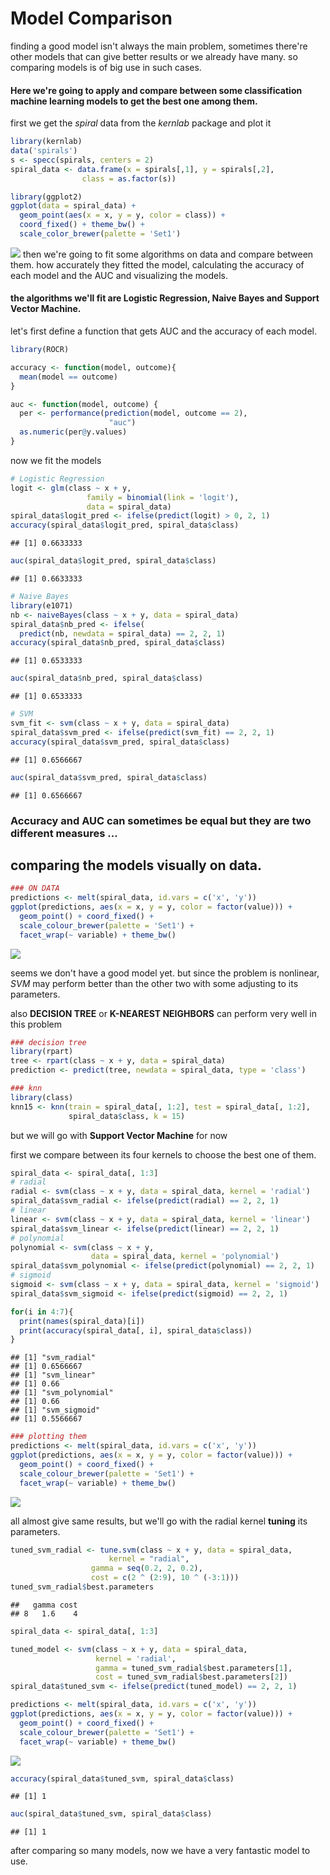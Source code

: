 Model Comparison
================

finding a good model isn't always the main problem, sometimes there're other models that can give better results or we already have many. so comparing models is of big use in such cases.

#### Here we're going to apply and compare between some classification machine learning models to get the best one among them.

first we get the *spiral* data from the *kernlab* package and plot it

``` r
library(kernlab)
data('spirals')
s <- specc(spirals, centers = 2)
spiral_data <- data.frame(x = spirals[,1], y = spirals[,2],
                class = as.factor(s))

library(ggplot2)
ggplot(data = spiral_data) +
  geom_point(aes(x = x, y = y, color = class)) +
  coord_fixed() + theme_bw() + 
  scale_color_brewer(palette = 'Set1')
```

![](model_comparison_files/figure-markdown_github/spiral-1.png) then we're going to fit some algorithms on data and compare between them. how accurately they fitted the model, calculating the accuracy of each model and the AUC and visualizing the models.

#### the algorithms we'll fit are **Logistic Regression**, **Naive Bayes** and **Support Vector Machine**.

let's first define a function that gets AUC and the accuracy of each model.

``` r
library(ROCR)

accuracy <- function(model, outcome){
  mean(model == outcome)
}

auc <- function(model, outcome) { 
  per <- performance(prediction(model, outcome == 2),
                      "auc")
  as.numeric(per@y.values)
}
```

now we fit the models

``` r
# Logistic Regression
logit <- glm(class ~ x + y,
                 family = binomial(link = 'logit'),
                 data = spiral_data)
spiral_data$logit_pred <- ifelse(predict(logit) > 0, 2, 1)
accuracy(spiral_data$logit_pred, spiral_data$class)
```

    ## [1] 0.6633333

``` r
auc(spiral_data$logit_pred, spiral_data$class)
```

    ## [1] 0.6633333

``` r
# Naive Bayes
library(e1071)
nb <- naiveBayes(class ~ x + y, data = spiral_data)
spiral_data$nb_pred <- ifelse(
  predict(nb, newdata = spiral_data) == 2, 2, 1)
accuracy(spiral_data$nb_pred, spiral_data$class)
```

    ## [1] 0.6533333

``` r
auc(spiral_data$nb_pred, spiral_data$class)
```

    ## [1] 0.6533333

``` r
# SVM
svm_fit <- svm(class ~ x + y, data = spiral_data)
spiral_data$svm_pred <- ifelse(predict(svm_fit) == 2, 2, 1)
accuracy(spiral_data$svm_pred, spiral_data$class)
```

    ## [1] 0.6566667

``` r
auc(spiral_data$svm_pred, spiral_data$class)
```

    ## [1] 0.6566667

### Accuracy and AUC can sometimes be equal but they are two different measures ...

comparing the models visually on data.
--------------------------------------

``` r
### ON DATA 
predictions <- melt(spiral_data, id.vars = c('x', 'y'))
ggplot(predictions, aes(x = x, y = y, color = factor(value))) +
  geom_point() + coord_fixed() +
  scale_colour_brewer(palette = 'Set1') +
  facet_wrap(~ variable) + theme_bw()
```

![](model_comparison_files/figure-markdown_github/visual-1.png)

seems we don't have a good model yet. but since the problem is nonlinear, *SVM* may perform better than the other two with some adjusting to its parameters.

also **DECISION TREE** or **K-NEAREST NEIGHBORS** can perform very well in this problem

``` r
### decision tree
library(rpart)
tree <- rpart(class ~ x + y, data = spiral_data)
prediction <- predict(tree, newdata = spiral_data, type = 'class')

### knn
library(class)
knn15 <- knn(train = spiral_data[, 1:2], test = spiral_data[, 1:2], 
             spiral_data$class, k = 15)
```

but we will go with **Support Vector Machine** for now

first we compare between its four kernels to choose the best one of them.

``` r
spiral_data <- spiral_data[, 1:3]
# radial
radial <- svm(class ~ x + y, data = spiral_data, kernel = 'radial')
spiral_data$svm_radial <- ifelse(predict(radial) == 2, 2, 1)
# linear
linear <- svm(class ~ x + y, data = spiral_data, kernel = 'linear')
spiral_data$svm_linear <- ifelse(predict(linear) == 2, 2, 1)
# polynomial
polynomial <- svm(class ~ x + y,
                  data = spiral_data, kernel = 'polynomial')
spiral_data$svm_polynomial <- ifelse(predict(polynomial) == 2, 2, 1)
# sigmoid
sigmoid <- svm(class ~ x + y, data = spiral_data, kernel = 'sigmoid')
spiral_data$svm_sigmoid <- ifelse(predict(sigmoid) == 2, 2, 1)

for(i in 4:7){
  print(names(spiral_data)[i])
  print(accuracy(spiral_data[, i], spiral_data$class))
}
```

    ## [1] "svm_radial"
    ## [1] 0.6566667
    ## [1] "svm_linear"
    ## [1] 0.66
    ## [1] "svm_polynomial"
    ## [1] 0.66
    ## [1] "svm_sigmoid"
    ## [1] 0.5566667

``` r
### plotting them
predictions <- melt(spiral_data, id.vars = c('x', 'y'))
ggplot(predictions, aes(x = x, y = y, color = factor(value))) +
  geom_point() + coord_fixed() +
  scale_colour_brewer(palette = 'Set1') +
  facet_wrap(~ variable) + theme_bw()
```

![](model_comparison_files/figure-markdown_github/svms-1.png)

all almost give same results, but we'll go with the radial kernel **tuning** its parameters.

``` r
tuned_svm_radial <- tune.svm(class ~ x + y, data = spiral_data,
                      kernel = "radial", 
                  gamma = seq(0.2, 2, 0.2), 
                  cost = c(2 ^ (2:9), 10 ^ (-3:1)))
tuned_svm_radial$best.parameters
```

    ##   gamma cost
    ## 8   1.6    4

``` r
spiral_data <- spiral_data[, 1:3]

tuned_model <- svm(class ~ x + y, data = spiral_data,
                   kernel = 'radial', 
                   gamma = tuned_svm_radial$best.parameters[1],
                   cost = tuned_svm_radial$best.parameters[2])
spiral_data$tuned_svm <- ifelse(predict(tuned_model) == 2, 2, 1)

predictions <- melt(spiral_data, id.vars = c('x', 'y'))
ggplot(predictions, aes(x = x, y = y, color = factor(value))) +
  geom_point() + coord_fixed() +
  scale_colour_brewer(palette = 'Set1') +
  facet_wrap(~ variable) + theme_bw()
```

![](model_comparison_files/figure-markdown_github/tuned-1.png)

``` r
accuracy(spiral_data$tuned_svm, spiral_data$class)
```

    ## [1] 1

``` r
auc(spiral_data$tuned_svm, spiral_data$class)
```

    ## [1] 1

after comparing so many models, now we have a very fantastic model to use.
